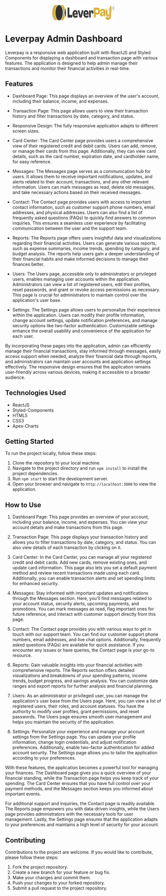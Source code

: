 <p align="center">
  <a href="https://leverpay.io/" rel="noopener">
 <img width=200 height=50px src="./src/assets/LeverPayGold.png" alt="Leverpay logo"></a>
</p>

# Leverpay Admin Dashboard

Leverpay is a responsive web application built with ReactJS and Styled Components for displaying a dashboard and transaction page with various features. The application is designed to help admin manage their transactions and monitor their financial activities in real-time.

## Features

- Dashboard Page: This page displays an overview of the user's account, including their balance, income, and expenses.

- Transaction Page: This page allows users to view their transaction history and filter transactions by date, category, and status.

- Responsive Design: The fully responsive application adapts to different screen sizes.

- Card Center: The Card Center page provides users a comprehensive view of their registered credit and debit cards. Users can add, remove, or manage their cards from this page. Additionally, they can view card details, such as the card number, expiration date, and cardholder name, for easy reference.

- Messages: The Messages page serves as a communication hub for users. It allows them to receive important notifications, updates, and alerts related to their account, transactions, and any other relevant information. Users can mark messages as read, delete old messages, and take necessary actions based on their received messages.

- Contact: The Contact page provides users with access to important contact information, such as customer support phone numbers, email addresses, and physical addresses. Users can also find a list of frequently asked questions (FAQs) to quickly find answers to common inquiries. This ensures a seamless user experience by facilitating communication between the user and the support team.

- Reports: The Reports page offers users insightful data and visualizations regarding their financial activities. Users can generate various reports, such as expense summaries, income trends, spending by category, and budget analysis. The reports help users gain a deeper understanding of their financial habits and make informed decisions to manage their finances better.

- Users: The Users page, accessible only to administrators or privileged users, enables managing user accounts within the application. Administrators can view a list of registered users, edit their profiles, reset passwords, and grant or revoke access permissions as necessary. This page is crucial for administrators to maintain control over the application's user base.

- Settings: The Settings page allows users to personalize their experience within the application. Users can modify their profile information, change account settings, update notification preferences, and manage security options like two-factor authentication. Customizable settings enhance the overall usability and convenience of the application for each user.

By incorporating these pages into the application, admin can efficiently manage their financial transactions, stay informed through messages, easily access support when needed, analyze their financial data through reports, and administrators can maintain user accounts and application settings effectively. The responsive design ensures that the application remains user-friendly across various devices, making it accessible to a broader audience.

## Technologies Used

- ReactJS
- Styled-Components
- HTML5
- CSS3
- Apex-Charts

## Getting Started

To run the project locally, follow these steps:

1. Clone the repository to your local machine.
2. Navigate to the project directory and run `npm install` to install the project dependencies.
3. Run `npm start` to start the development server.
4. Open your browser and navigate to `http://localhost:3000` to view the application.

## How to Use

1. Dashboard Page: This page provides an overview of your account, including your balance, income, and expenses. You can view your account details and make transactions from this page.

2. Transaction Page: This page displays your transaction history and allows you to filter transactions by date, category, and status. You can also view details of each transaction by clicking on it.

3. Card Center: In the Card Center, you can manage all your registered credit and debit cards. Add new cards, remove existing ones, and update card information. This page also lets you set a default payment method and review recent transactions made using each card. Additionally, you can enable transaction alerts and set spending limits for enhanced security.

4. Messages: Stay informed with important updates and notifications through the Messages section. Here, you'll find messages related to your account status, security alerts, upcoming payments, and promotions. You can mark messages as read, flag important ones for future reference, and interact with customer support directly from this page.

5. Contact: The Contact page provides you with various ways to get in touch with our support team. You can find our customer support phone numbers, email addresses, and live chat options. Additionally, frequently asked questions (FAQs) are available for quick assistance. If you encounter any issues or have queries, the Contact page is your go-to resource.

6. Reports: Gain valuable insights into your financial activities with comprehensive reports. The Reports section offers detailed visualizations and breakdowns of your spending patterns, income trends, budget progress, and savings analysis. You can customize date ranges and export reports for further analysis and financial planning.

7. Users: As an administrator or privileged user, you can manage the application's user base from the Users page. Here, you can view a list of registered users, their roles, and account statuses. You have the authority to modify user profiles, grant permissions, and reset passwords. The Users page ensures smooth user management and helps you maintain the security of the application.

8. Settings: Personalize your experience and manage your account settings from the Settings page. You can update your profile information, change login credentials, and adjust notification preferences. Additionally, enable two-factor authentication for added account security. The Settings page allows you to tailor the application according to your preferences.

With these features, the application becomes a powerful tool for managing your finances. The Dashboard page gives you a quick overview of your financial standing, while the Transaction page helps you keep track of your spending. The Card Center ensures that you have full control over your payment methods, and the Messages section keeps you informed about important events.

For additional support and inquiries, the Contact page is readily available. The Reports page empowers you with data-driven insights, while the Users page provides administrators with the necessary tools for user management. Lastly, the Settings page ensures that the application adapts to your preferences and maintains a high level of security for your account.

## Contributing

Contributions to the project are welcome. If you would like to contribute, please follow these steps:

1. Fork the project repository.
2. Create a new branch for your feature or bug fix.
3. Make your changes and commit them.
4. Push your changes to your forked repository.
5. Submit a pull request to the project repository.
